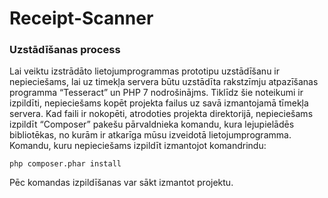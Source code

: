 # Receipt-Scanner

### Uzstādīšanas process
Lai veiktu izstrādāto lietojumprogrammas prototipu uzstādīšanu ir nepieciešams, lai uz timekļa servera būtu uzstādīta rakstzīmju atpazīšanas programma “Tesseract” un PHP 7 nodrošinājms. Tiklīdz šie noteikumi ir izpildīti, nepieciešams kopēt projekta failus uz savā izmantojamā tīmekļa servera. Kad faili ir nokopēti, atrodoties projekta direktorijā, nepieciešams izpildīt “Composer” pakešu pārvaldnieka komandu, kura lejupielādēs bibliotēkas, no kurām ir atkarīga mūsu izveidotā lietojumprogramma. Komandu, kuru nepieciešams izpildīt izmantojot komandrindu: 
```
php composer.phar install
```
Pēc komandas izpildīšanas var sākt izmantot projektu.
